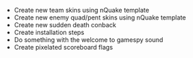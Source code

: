 - Create new team skins using nQuake template
- Create new enemy quad/pent skins using nQuake template
- Create new sudden death conback
- Create installation steps
- Do something with the welcome to gamespy sound
- Create pixelated scoreboard flags
